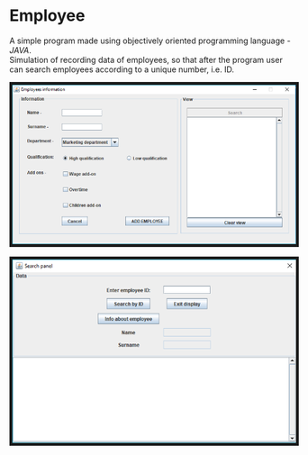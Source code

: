 # Employee
A simple program made using objectively oriented programming language - *JAVA*.</br>
Simulation of recording data of employees, so that after the program user can search employees according to a unique number, i.e. ID.
<p align="center">
  <kbd><img src="./Employees information/src/mainDisplay.png" alt="Initial appearance" width="738", border="5"></kbd>
</p>
<p align="center">
  <kbd><img src="./Employees information/src/searchDisplay.png" alt="Search display" width="738", border="5"></kbd>
</p>
